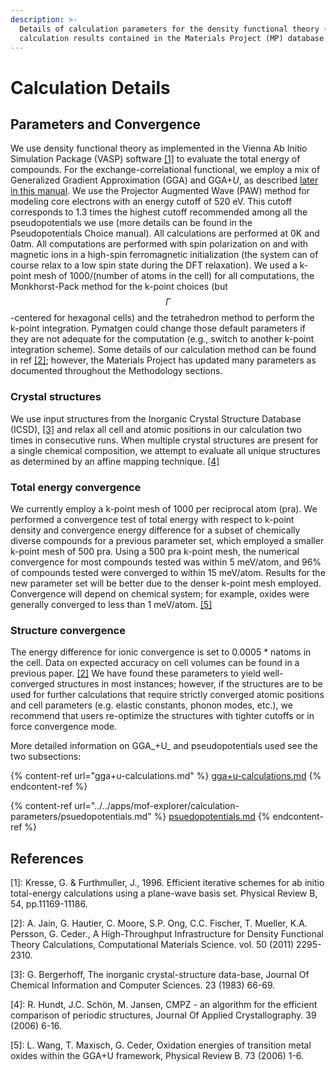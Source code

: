 ```yaml
---
description: >-
  Details of calculation parameters for the density functional theory (DFT)
  calculation results contained in the Materials Project (MP) database.
---
```


# Calculation Details

## Parameters and Convergence

We use density functional theory as implemented in the Vienna Ab Initio Simulation Package (VASP) software [\[1\]](./#references) to evaluate the total energy of compounds. For the exchange-correlational functional, we employ a mix of Generalized Gradient Approximation (GGA) and GGA+_U_, as described [later in this manual](../materials-methodology/thermodynamic-stability/#gga-gga+u-mixing-corrections). We use the Projector Augmented Wave (PAW) method for modeling core electrons with an energy cutoff of 520 eV. This cutoff corresponds to 1.3 times the highest cutoff recommended among all the pseudopotentials we use (more details can be found in the Pseudopotentials Choice manual). All calculations are performed at 0K and 0atm. All computations are performed with spin polarization on and with magnetic ions in a high-spin ferromagnetic initialization (the system can of course relax to a low spin state during the DFT relaxation). We used a k-point mesh of 1000/(number of atoms in the cell) for all computations, the Monkhorst-Pack method for the k-point choices (but $$\Gamma$$-centered for hexagonal cells) and the tetrahedron method to perform the k-point integration. Pymatgen could change those default parameters if they are not adequate for the computation (e.g., switch to another k-point integration scheme). Some details of our calculation method can be found in ref [\[2\]](./#references); however, the Materials Project has updated many parameters as documented throughout the Methodology sections.

### Crystal structures

We use input structures from the Inorganic Crystal Structure Database (ICSD), [\[3\]](./#references) and relax all cell and atomic positions in our calculation two times in consecutive runs. When multiple crystal structures are present for a single chemical composition, we attempt to evaluate all unique structures as determined by an affine mapping technique. [\[4\]](./#references)

### Total energy convergence

We currently employ a k-point mesh of 1000 per reciprocal atom (pra). We performed a convergence test of total energy with respect to k-point density and convergence energy difference for a subset of chemically diverse compounds for a previous parameter set, which employed a smaller k-point mesh of 500 pra. Using a 500 pra k-point mesh, the numerical convergence for most compounds tested was within 5 meV/atom, and 96% of compounds tested were converged to within 15 meV/atom. Results for the new parameter set will be better due to the denser k-point mesh employed. Convergence will depend on chemical system; for example, oxides were generally converged to less than 1 meV/atom. [\[5\]](./#references)

### Structure convergence

The energy difference for ionic convergence is set to 0.0005 \* natoms in the cell. Data on expected accuracy on cell volumes can be found in a previous paper. [\[2\]](./#references) We have found these parameters to yield well-converged structures in most instances; however, if the structures are to be used for further calculations that require strictly converged atomic positions and cell parameters (e.g. elastic constants, phonon modes, etc.), we recommend that users re-optimize the structures with tighter cutoffs or in force convergence mode.



More detailed information on GGA_+U_ and pseudopotentials used see the two subsections:

{% content-ref url="gga+u-calculations.md" %}
[gga+u-calculations.md](gga+u-calculations.md)
{% endcontent-ref %}

{% content-ref url="../../apps/mof-explorer/calculation-parameters/psuedopotentials.md" %}
[psuedopotentials.md](../../apps/mof-explorer/calculation-parameters/psuedopotentials.md)
{% endcontent-ref %}

## References

\[1]: Kresse, G. & Furthmuller, J., 1996. Efficient iterative schemes for ab initio total-energy calculations using a plane-wave basis set. Physical Review B, 54, pp.11169-11186.

\[2]: A. Jain, G. Hautier, C. Moore, S.P. Ong, C.C. Fischer, T. Mueller, K.A. Persson, G. Ceder., A High-Throughput Infrastructure for Density Functional Theory Calculations, Computational Materials Science. vol. 50 (2011) 2295-2310.

\[3]: G. Bergerhoff, The inorganic crystal-structure data-base, Journal Of Chemical Information and Computer Sciences. 23 (1983) 66-69.

\[4]: R. Hundt, J.C. Schön, M. Jansen, CMPZ - an algorithm for the efficient comparison of periodic structures, Journal Of Applied Crystallography. 39 (2006) 6-16.

\[5]: L. Wang, T. Maxisch, G. Ceder, Oxidation energies of transition metal oxides within the GGA+U framework, Physical Review B. 73 (2006) 1-6.
